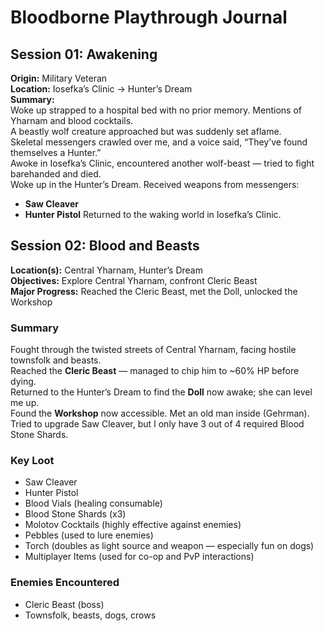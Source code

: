 # Bloodborne Playthrough Journal

## Session 01: Awakening
**Origin:** Military Veteran  
**Location:** Iosefka’s Clinic → Hunter’s Dream  
**Summary:**  
Woke up strapped to a hospital bed with no prior memory. Mentions of Yharnam and blood cocktails.  
A beastly wolf creature approached but was suddenly set aflame.  
Skeletal messengers crawled over me, and a voice said, “They’ve found themselves a Hunter.”  
Awoke in Iosefka’s Clinic, encountered another wolf-beast — tried to fight barehanded and died.  
Woke up in the Hunter’s Dream. Received weapons from messengers:
- **Saw Cleaver**
- **Hunter Pistol**
Returned to the waking world in Iosefka’s Clinic.

## Session 02: Blood and Beasts
**Location(s):** Central Yharnam, Hunter’s Dream  
**Objectives:** Explore Central Yharnam, confront Cleric Beast  
**Major Progress:** Reached the Cleric Beast, met the Doll, unlocked the Workshop

### Summary
Fought through the twisted streets of Central Yharnam, facing hostile townsfolk and beasts.  
Reached the **Cleric Beast** — managed to chip him to ~60% HP before dying.  
Returned to the Hunter’s Dream to find the **Doll** now awake; she can level me up.  
Found the **Workshop** now accessible. Met an old man inside (Gehrman).  
Tried to upgrade Saw Cleaver, but I only have 3 out of 4 required Blood Stone Shards.

### Key Loot
- Saw Cleaver  
- Hunter Pistol  
- Blood Vials (healing consumable)  
- Blood Stone Shards (x3)  
- Molotov Cocktails (highly effective against enemies)  
- Pebbles (used to lure enemies)  
- Torch (doubles as light source and weapon — especially fun on dogs)  
- Multiplayer Items (used for co-op and PvP interactions)

### Enemies Encountered
- Cleric Beast (boss)
- Townsfolk, beasts, dogs, crows
